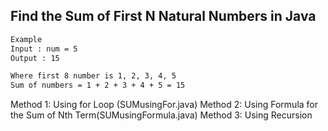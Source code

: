 ## Find the Sum of First N Natural Numbers in Java


```bash
Example
Input : num = 5
Output : 15

Where first 8 number is 1, 2, 3, 4, 5
Sum of numbers = 1 + 2 + 3 + 4 + 5 = 15
```


Method 1: Using for Loop   (SUMusingFor.java)
Method 2: Using Formula for the Sum of Nth Term(SUMusingFormula.java)
Method 3: Using Recursion